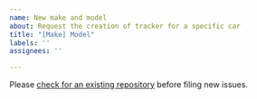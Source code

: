```yaml
---
name: New make and model
about: Request the creation of tracker for a specific car
title: "[Make] Model"
labels: ''
assignees: ''

---
```


Please [check for an existing repository](https://github.com/orgs/ElectricSidecar/repositories) before filing new issues.
